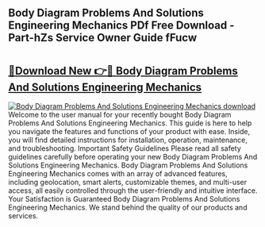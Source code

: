 ## Body Diagram Problems And Solutions Engineering Mechanics PDf Free Download - Part-hZs Service Owner Guide fFucw

# <h2><a href="http://dfhst4n.blite.top/?on=Body+Diagram+Problems+And+Solutions+Engineering+Mechanics">🔗Download New 👉🔴 Body Diagram Problems And Solutions Engineering Mechanics</a></h2>

[![Body Diagram Problems And Solutions Engineering Mechanics download](https://i.imgur.com/lujVjoI.png)](http://dfhst4n.blite.top/?on=Body+Diagram+Problems+And+Solutions+Engineering+Mechanics)
Welcome to the user manual for your recently bought Body Diagram Problems And Solutions Engineering Mechanics. This guide is here to help you navigate the features and functions of your product with ease. Inside, you will find detailed instructions for installation, operation, maintenance, and troubleshooting. Important Safety Guidelines Please read all safety guidelines carefully before operating your new Body Diagram Problems And Solutions Engineering Mechanics. Body Diagram Problems And Solutions Engineering Mechanics comes with an array of advanced features, including geolocation, smart alerts, customizable themes, and multi-user access, all easily controlled through the user-friendly and intuitive interface. Your Satisfaction is Guaranteed Body Diagram Problems And Solutions Engineering Mechanics. We stand behind the quality of our products and services.
